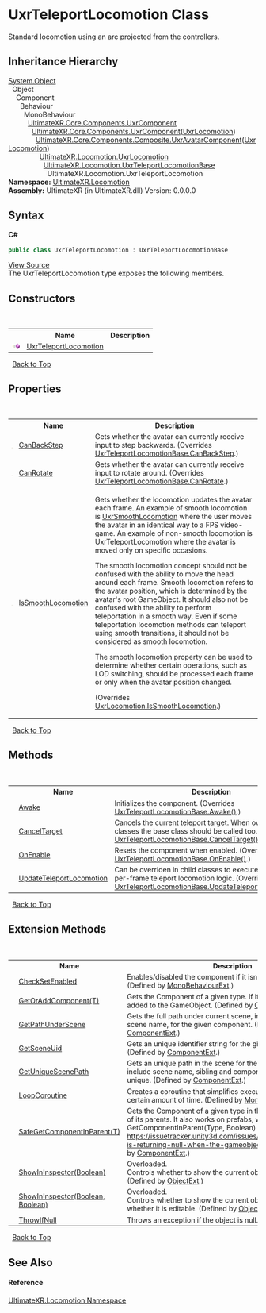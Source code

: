 # UxrTeleportLocomotion Class
 

Standard locomotion using an arc projected from the controllers.


## Inheritance Hierarchy
<a href="https://docs.microsoft.com/dotnet/api/system.object" target="_blank" rel="noopener noreferrer">System.Object</a><br />&nbsp;&nbsp;Object<br />&nbsp;&nbsp;&nbsp;&nbsp;Component<br />&nbsp;&nbsp;&nbsp;&nbsp;&nbsp;&nbsp;Behaviour<br />&nbsp;&nbsp;&nbsp;&nbsp;&nbsp;&nbsp;&nbsp;&nbsp;MonoBehaviour<br />&nbsp;&nbsp;&nbsp;&nbsp;&nbsp;&nbsp;&nbsp;&nbsp;&nbsp;&nbsp;<a href="T_UltimateXR_Core_Components_UxrComponent">UltimateXR.Core.Components.UxrComponent</a><br />&nbsp;&nbsp;&nbsp;&nbsp;&nbsp;&nbsp;&nbsp;&nbsp;&nbsp;&nbsp;&nbsp;&nbsp;<a href="T_UltimateXR_Core_Components_UxrComponent_1">UltimateXR.Core.Components.UxrComponent</a>(<a href="T_UltimateXR_Locomotion_UxrLocomotion">UxrLocomotion</a>)<br />&nbsp;&nbsp;&nbsp;&nbsp;&nbsp;&nbsp;&nbsp;&nbsp;&nbsp;&nbsp;&nbsp;&nbsp;&nbsp;&nbsp;<a href="T_UltimateXR_Core_Components_Composite_UxrAvatarComponent_1">UltimateXR.Core.Components.Composite.UxrAvatarComponent</a>(<a href="T_UltimateXR_Locomotion_UxrLocomotion">UxrLocomotion</a>)<br />&nbsp;&nbsp;&nbsp;&nbsp;&nbsp;&nbsp;&nbsp;&nbsp;&nbsp;&nbsp;&nbsp;&nbsp;&nbsp;&nbsp;&nbsp;&nbsp;<a href="T_UltimateXR_Locomotion_UxrLocomotion">UltimateXR.Locomotion.UxrLocomotion</a><br />&nbsp;&nbsp;&nbsp;&nbsp;&nbsp;&nbsp;&nbsp;&nbsp;&nbsp;&nbsp;&nbsp;&nbsp;&nbsp;&nbsp;&nbsp;&nbsp;&nbsp;&nbsp;<a href="T_UltimateXR_Locomotion_UxrTeleportLocomotionBase">UltimateXR.Locomotion.UxrTeleportLocomotionBase</a><br />&nbsp;&nbsp;&nbsp;&nbsp;&nbsp;&nbsp;&nbsp;&nbsp;&nbsp;&nbsp;&nbsp;&nbsp;&nbsp;&nbsp;&nbsp;&nbsp;&nbsp;&nbsp;&nbsp;&nbsp;UltimateXR.Locomotion.UxrTeleportLocomotion<br />
**Namespace:**&nbsp;<a href="N_UltimateXR_Locomotion">UltimateXR.Locomotion</a><br />**Assembly:**&nbsp;UltimateXR (in UltimateXR.dll) Version: 0.0.0.0

## Syntax

**C#**<br />
``` C#
public class UxrTeleportLocomotion : UxrTeleportLocomotionBase
```

<a href="UltimateXR/Scripts/Locomotion/UxrTeleportLocomotion.cs" rel="noopener noreferrer" title="View the source code">View Source</a><br />
The UxrTeleportLocomotion type exposes the following members.


## Constructors
&nbsp;<table><tr><th></th><th>Name</th><th>Description</th></tr><tr><td>![Public method](media/pubmethod.gif "Public method")</td><td><a href="M_UltimateXR_Locomotion_UxrTeleportLocomotion__ctor">UxrTeleportLocomotion</a></td><td /></tr></table>&nbsp;
<a href="#uxrteleportlocomotion-class">Back to Top</a>

## Properties
&nbsp;<table><tr><th></th><th>Name</th><th>Description</th></tr><tr><td>![Protected property](media/protproperty.gif "Protected property")</td><td><a href="P_UltimateXR_Locomotion_UxrTeleportLocomotion_CanBackStep">CanBackStep</a></td><td>
Gets whether the avatar can currently receive input to step backwards.
 (Overrides <a href="P_UltimateXR_Locomotion_UxrTeleportLocomotionBase_CanBackStep">UxrTeleportLocomotionBase.CanBackStep</a>.)</td></tr><tr><td>![Protected property](media/protproperty.gif "Protected property")</td><td><a href="P_UltimateXR_Locomotion_UxrTeleportLocomotion_CanRotate">CanRotate</a></td><td>
Gets whether the avatar can currently receive input to rotate around.
 (Overrides <a href="P_UltimateXR_Locomotion_UxrTeleportLocomotionBase_CanRotate">UxrTeleportLocomotionBase.CanRotate</a>.)</td></tr><tr><td>![Public property](media/pubproperty.gif "Public property")</td><td><a href="P_UltimateXR_Locomotion_UxrTeleportLocomotion_IsSmoothLocomotion">IsSmoothLocomotion</a></td><td>

Gets whether the locomotion updates the avatar each frame. An example of smooth locomotion is <a href="T_UltimateXR_Locomotion_UxrSmoothLocomotion">UxrSmoothLocomotion</a> where the user moves the avatar in an identical way to a FPS video-game. An example of non-smooth locomotion is UxrTeleportLocomotion where the avatar is moved only on specific occasions.

The smooth locomotion concept should not be confused with the ability to move the head around each frame. Smooth locomotion refers to the avatar position, which is determined by the avatar's root GameObject. It should also not be confused with the ability to perform teleportation in a smooth way. Even if some teleportation locomotion methods can teleport using smooth transitions, it should not be considered as smooth locomotion.

The smooth locomotion property can be used to determine whether certain operations, such as LOD switching, should be processed each frame or only when the avatar position changed.

 (Overrides <a href="P_UltimateXR_Locomotion_UxrLocomotion_IsSmoothLocomotion">UxrLocomotion.IsSmoothLocomotion</a>.)</td></tr></table>&nbsp;
<a href="#uxrteleportlocomotion-class">Back to Top</a>

## Methods
&nbsp;<table><tr><th></th><th>Name</th><th>Description</th></tr><tr><td>![Protected method](media/protmethod.gif "Protected method")</td><td><a href="M_UltimateXR_Locomotion_UxrTeleportLocomotion_Awake">Awake</a></td><td>
Initializes the component.
 (Overrides <a href="M_UltimateXR_Locomotion_UxrTeleportLocomotionBase_Awake">UxrTeleportLocomotionBase.Awake()</a>.)</td></tr><tr><td>![Protected method](media/protmethod.gif "Protected method")</td><td><a href="M_UltimateXR_Locomotion_UxrTeleportLocomotion_CancelTarget">CancelTarget</a></td><td>
Cancels the current teleport target. When overriden in child classes the base class should be called too.
 (Overrides <a href="M_UltimateXR_Locomotion_UxrTeleportLocomotionBase_CancelTarget">UxrTeleportLocomotionBase.CancelTarget()</a>.)</td></tr><tr><td>![Protected method](media/protmethod.gif "Protected method")</td><td><a href="M_UltimateXR_Locomotion_UxrTeleportLocomotion_OnEnable">OnEnable</a></td><td>
Resets the component when enabled.
 (Overrides <a href="M_UltimateXR_Locomotion_UxrTeleportLocomotionBase_OnEnable">UxrTeleportLocomotionBase.OnEnable()</a>.)</td></tr><tr><td>![Protected method](media/protmethod.gif "Protected method")</td><td><a href="M_UltimateXR_Locomotion_UxrTeleportLocomotion_UpdateTeleportLocomotion">UpdateTeleportLocomotion</a></td><td>
Can be overriden in child classes to execute the additional per-frame teleport locomotion logic.
 (Overrides <a href="M_UltimateXR_Locomotion_UxrTeleportLocomotionBase_UpdateTeleportLocomotion">UxrTeleportLocomotionBase.UpdateTeleportLocomotion()</a>.)</td></tr></table>&nbsp;
<a href="#uxrteleportlocomotion-class">Back to Top</a>

## Extension Methods
&nbsp;<table><tr><th></th><th>Name</th><th>Description</th></tr><tr><td>![Public Extension Method](media/pubextension.gif "Public Extension Method")</td><td><a href="M_UltimateXR_Extensions_Unity_MonoBehaviourExt_CheckSetEnabled">CheckSetEnabled</a></td><td>
Enables/disabled the component if it isn't enabled already.
 (Defined by <a href="T_UltimateXR_Extensions_Unity_MonoBehaviourExt">MonoBehaviourExt</a>.)</td></tr><tr><td>![Public Extension Method](media/pubextension.gif "Public Extension Method")</td><td><a href="M_UltimateXR_Extensions_Unity_ComponentExt_GetOrAddComponent__1">GetOrAddComponent(T)</a></td><td>
Gets the Component of a given type. If it doesn't exist, it is added to the GameObject.
 (Defined by <a href="T_UltimateXR_Extensions_Unity_ComponentExt">ComponentExt</a>.)</td></tr><tr><td>![Public Extension Method](media/pubextension.gif "Public Extension Method")</td><td><a href="M_UltimateXR_Extensions_Unity_ComponentExt_GetPathUnderScene">GetPathUnderScene</a></td><td>
Gets the full path under current scene, including all parents, but scene name, for the given component.
 (Defined by <a href="T_UltimateXR_Extensions_Unity_ComponentExt">ComponentExt</a>.)</td></tr><tr><td>![Public Extension Method](media/pubextension.gif "Public Extension Method")</td><td><a href="M_UltimateXR_Extensions_Unity_ComponentExt_GetSceneUid">GetSceneUid</a></td><td>
Gets an unique identifier string for the given component.
 (Defined by <a href="T_UltimateXR_Extensions_Unity_ComponentExt">ComponentExt</a>.)</td></tr><tr><td>![Public Extension Method](media/pubextension.gif "Public Extension Method")</td><td><a href="M_UltimateXR_Extensions_Unity_ComponentExt_GetUniqueScenePath">GetUniqueScenePath</a></td><td>
Gets an unique path in the scene for the given component. It will include scene name, sibling and component indices to make it unique.
 (Defined by <a href="T_UltimateXR_Extensions_Unity_ComponentExt">ComponentExt</a>.)</td></tr><tr><td>![Public Extension Method](media/pubextension.gif "Public Extension Method")</td><td><a href="M_UltimateXR_Extensions_Unity_MonoBehaviourExt_LoopCoroutine">LoopCoroutine</a></td><td>
Creates a coroutine that simplifies executing a loop during a certain amount of time.
 (Defined by <a href="T_UltimateXR_Extensions_Unity_MonoBehaviourExt">MonoBehaviourExt</a>.)</td></tr><tr><td>![Public Extension Method](media/pubextension.gif "Public Extension Method")</td><td><a href="M_UltimateXR_Extensions_Unity_ComponentExt_SafeGetComponentInParent__1">SafeGetComponentInParent(T)</a></td><td>
Gets the Component of a given type in the GameObject or any of its parents. It also works on prefabs, where regular GetComponentInParent(Type, Boolean) will not work: https://issuetracker.unity3d.com/issues/getcomponentinparent-is-returning-null-when-the-gameobject-is-a-prefab
 (Defined by <a href="T_UltimateXR_Extensions_Unity_ComponentExt">ComponentExt</a>.)</td></tr><tr><td>![Public Extension Method](media/pubextension.gif "Public Extension Method")</td><td><a href="M_UltimateXR_Extensions_Unity_ObjectExt_ShowInInspector">ShowInInspector(Boolean)</a></td><td>Overloaded.  
Controls whether to show the current object in the inspector.
 (Defined by <a href="T_UltimateXR_Extensions_Unity_ObjectExt">ObjectExt</a>.)</td></tr><tr><td>![Public Extension Method](media/pubextension.gif "Public Extension Method")</td><td><a href="M_UltimateXR_Extensions_Unity_ObjectExt_ShowInInspector_1">ShowInInspector(Boolean, Boolean)</a></td><td>Overloaded.  
Controls whether to show the current object in the inspector and whether it is editable.
 (Defined by <a href="T_UltimateXR_Extensions_Unity_ObjectExt">ObjectExt</a>.)</td></tr><tr><td>![Public Extension Method](media/pubextension.gif "Public Extension Method")</td><td><a href="M_UltimateXR_Extensions_System_ObjectExt_ThrowIfNull">ThrowIfNull</a></td><td>
Throws an exception if the object is null.
 (Defined by <a href="T_UltimateXR_Extensions_System_ObjectExt">ObjectExt</a>.)</td></tr></table>&nbsp;
<a href="#uxrteleportlocomotion-class">Back to Top</a>

## See Also


#### Reference
<a href="N_UltimateXR_Locomotion">UltimateXR.Locomotion Namespace</a><br />